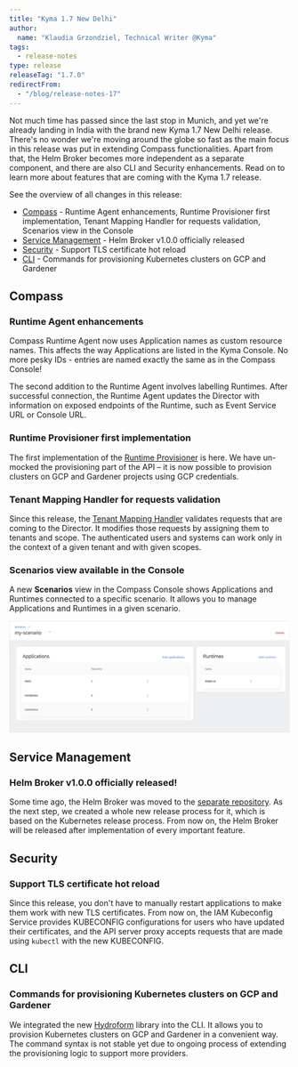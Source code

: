 ```yaml
---
title: "Kyma 1.7 New Delhi"
author:
  name: "Klaudia Grzondziel, Technical Writer @Kyma"
tags:
  - release-notes
type: release
releaseTag: "1.7.0"
redirectFrom:
  - "/blog/release-notes-17"
---
```


Not much time has passed since the last stop in Munich, and yet we're already landing in India with the brand new Kyma 1.7 New Delhi release. There's no wonder we're moving around the globe so fast as the main focus in this release was put in extending Compass functionalities. Apart from that, the Helm Broker becomes more independent as a separate component, and there are also CLI and Security enhancements. Read on to learn more about features that are coming with the Kyma 1.7 release.

<!-- overview -->

See the overview of all changes in this release:
- [Compass](#compass) - Runtime Agent enhancements, Runtime Provisioner first implementation, Tenant Mapping Handler for requests validation, Scenarios view in the Console
- [Service Management](#service-management) - Helm Broker v1.0.0 officially released
- [Security](#security) - Support TLS certificate hot reload
- [CLI](#cli) - Commands for provisioning Kubernetes clusters on GCP and Gardener


## Compass

### Runtime Agent enhancements

Compass Runtime Agent now uses Application names as custom resource names. This affects the way Applications are listed in the Kyma Console. No more pesky IDs - entries are named exactly the same as in the Compass Console!

The second addition to the Runtime Agent involves labelling Runtimes. After successful connection, the Runtime Agent updates the Director with information on exposed endpoints of the Runtime, such as Event Service URL or Console URL.

### Runtime Provisioner first implementation

The first implementation of the [Runtime Provisioner](https://kyma-project.io/docs/components/compass/#architecture-components-runtime-provisioner) is here. We have un-mocked the provisioning part of the API – it is now possible to provision clusters on GCP and Gardener projects using GCP credentials.

### Tenant Mapping Handler for requests validation

Since this release, the [Tenant Mapping Handler](https://github.com/kyma-incubator/compass/blob/master/docs/architecture/authentication-and-authorization.md#tenant-mapping-handler) validates requests that are coming to the Director. It modifies those requests by assigning them to tenants and scope. The authenticated users and systems can work only in the context of a given tenant and with given scopes.

### Scenarios view available in the Console

A new **Scenarios** view in the Compass Console shows Applications and Runtimes connected to a specific scenario. It allows you to manage Applications and Runtimes in a given scenario.

![Details view](./details-view.png)


## Service Management

### Helm Broker v1.0.0 officially released!

Some time ago, the Helm Broker was moved to the [separate repository](https://github.com/kyma-project/helm-broker). As the next step, we created a whole new release process for it, which is based on the Kubernetes release process. From now on, the Helm Broker will be released after implementation of every important feature.


## Security

### Support TLS certificate hot reload

Since this release, you don't have to manually restart applications to make them work with new TLS certificates. From now on, the IAM Kubeconfig Service provides KUBECONFIG configurations for users who have updated their certificates, and the API server proxy accepts requests that are made using `kubectl` with the new KUBECONFIG.


## CLI

### Commands for provisioning Kubernetes clusters on GCP and Gardener

We integrated the new [Hydroform](https://github.com/kyma-incubator/hydroform) library into the CLI. It allows you to provision Kubernetes clusters on GCP and Gardener in a convenient way. The command syntax is not stable yet due to ongoing process of  extending the provisioning logic to support more providers.

